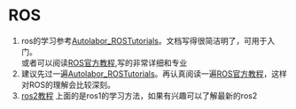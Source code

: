 # ROS

1. ros的学习参考[Autolabor_ROSTutorials](http://www.autolabor.com.cn/book/ROSTutorials)。文档写得很简洁明了，可用于入门。  
或者可以阅读[ROS官方教程](http://wiki.ros.org/cn/ROS/Tutorials),写的非常详细和专业  
2. 建议先过一遍[Autolabor_ROSTutorials](http://www.autolabor.com.cn/book/ROSTutorials)。再认真阅读一遍[ROS官方教程](http://wiki.ros.org/cn/ROS/Tutorials)，这样对ROS的理解会比较深刻。
3. [ros2教程](https://fishros.com/d2lros2/#/) 上面的是ros1的学习方法，如果有兴趣可以了解最新的ros2

